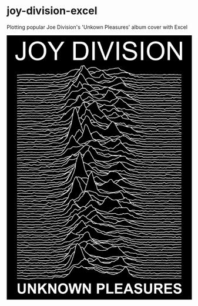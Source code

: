 # joy-division-excel
Plotting popular Joe Division's 'Unkown Pleasures' album cover with Excel

![joy-division-excel](/joydivisionexcel.png)
